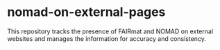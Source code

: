 # nomad-on-external-pages
This repository tracks the presence of FAIRmat and NOMAD on external websites and manages the information for accuracy and consistency.
